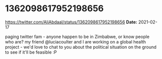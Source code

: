 # 1362098617952198656
https://twitter.com/AliAbdaal/status/1362098617952198656
**Date:** 2021-02-17

paging twitter fam - anyone happen to be in Zimbabwe, or know people who are? my friend @luciacoulter and I are working on a global health project - we'd love to chat to you about the political situation on the ground to see if it'll be feasible :P
